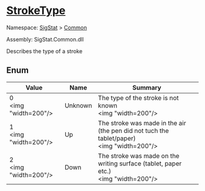 # [StrokeType](./StrokeType.md)
Namespace: [SigStat]() > [Common](./README.md)

Assembly: SigStat.Common.dll


Describes the type of a stroke

##	Enum

| Value | Name | Summary | 
| --- | --- | --- | 
| 0<div style="pointer-events: none; cursor: default;"><img "width=200"/></div>| Unknown| The type of the stroke is not known<div style="pointer-events: none; cursor: default;"><img "width=200"/></div>| <br>
| 1<div style="pointer-events: none; cursor: default;"><img "width=200"/></div>| Up| The stroke was made in the air (the pen did not tuch the tablet/paper)<div style="pointer-events: none; cursor: default;"><img "width=200"/></div>| <br>
| 2<div style="pointer-events: none; cursor: default;"><img "width=200"/></div>| Down| The stroke was made on the writing surface (tablet, paper etc.)<div style="pointer-events: none; cursor: default;"><img "width=200"/></div>| <br>


